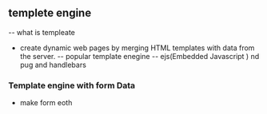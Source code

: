 ## templete engine 
-- what is templeate 
   - create dynamic web pages by merging HTML templates with data from the server.
-- popular template enegine 
-- ejs(Embedded Javascript )
   nd pug and handlebars
  ### Template engine with form Data
  - make form eoth  